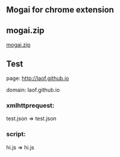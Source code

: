 ## Mogai for chrome extension 


## mogai.zip


[mogai.zip](https://laof.github.io/blob/files/mogai.zip)


## Test
page: http://laof.github.io

domain: laof.github.io

### xmlhttprequest: 

test.json => test.json

### script:  

hi.js => hi.js
